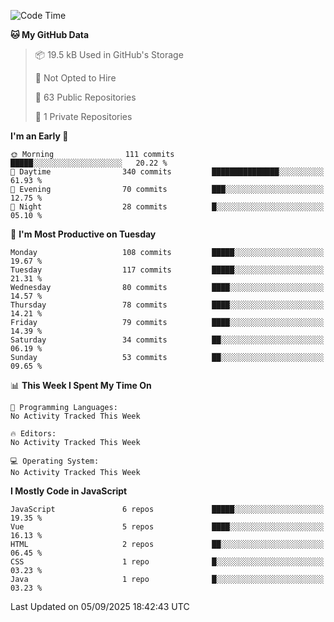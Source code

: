 <!--START_SECTION:waka-->
![Code Time](http://img.shields.io/badge/Code%20Time-1%2C484%20hrs%2047%20mins-blue)

**🐱 My GitHub Data** 

> 📦 19.5 kB Used in GitHub's Storage 
 > 
> 🚫 Not Opted to Hire
 > 
> 📜 63 Public Repositories 
 > 
> 🔑 1 Private Repositories 
 > 
**I'm an Early 🐤** 

```text
🌞 Morning                111 commits         █████░░░░░░░░░░░░░░░░░░░░   20.22 % 
🌆 Daytime                340 commits         ███████████████░░░░░░░░░░   61.93 % 
🌃 Evening                70 commits          ███░░░░░░░░░░░░░░░░░░░░░░   12.75 % 
🌙 Night                  28 commits          █░░░░░░░░░░░░░░░░░░░░░░░░   05.10 % 
```
📅 **I'm Most Productive on Tuesday** 

```text
Monday                   108 commits         █████░░░░░░░░░░░░░░░░░░░░   19.67 % 
Tuesday                  117 commits         █████░░░░░░░░░░░░░░░░░░░░   21.31 % 
Wednesday                80 commits          ████░░░░░░░░░░░░░░░░░░░░░   14.57 % 
Thursday                 78 commits          ████░░░░░░░░░░░░░░░░░░░░░   14.21 % 
Friday                   79 commits          ████░░░░░░░░░░░░░░░░░░░░░   14.39 % 
Saturday                 34 commits          ██░░░░░░░░░░░░░░░░░░░░░░░   06.19 % 
Sunday                   53 commits          ██░░░░░░░░░░░░░░░░░░░░░░░   09.65 % 
```


📊 **This Week I Spent My Time On** 

```text
💬 Programming Languages: 
No Activity Tracked This Week

🔥 Editors: 
No Activity Tracked This Week

💻 Operating System: 
No Activity Tracked This Week
```

**I Mostly Code in JavaScript** 

```text
JavaScript               6 repos             █████░░░░░░░░░░░░░░░░░░░░   19.35 % 
Vue                      5 repos             ████░░░░░░░░░░░░░░░░░░░░░   16.13 % 
HTML                     2 repos             ██░░░░░░░░░░░░░░░░░░░░░░░   06.45 % 
CSS                      1 repo              █░░░░░░░░░░░░░░░░░░░░░░░░   03.23 % 
Java                     1 repo              █░░░░░░░░░░░░░░░░░░░░░░░░   03.23 % 
```




 Last Updated on 05/09/2025 18:42:43 UTC
<!--END_SECTION:waka-->
